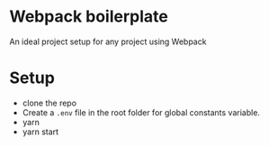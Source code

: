 # Webpack boilerplate
An ideal project setup for any project using Webpack

# Setup
- clone the repo
- Create a `.env` file in the root folder for global constants variable.
- yarn
- yarn start


